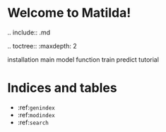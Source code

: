 Welcome to Matilda!
========================================

.. include:: .md

   


.. toctree::
   :maxdepth: 2


   installation
   main
   model
   function
   train
   predict
   tutorial

Indices and tables
==================

* :ref:`genindex`
* :ref:`modindex`
* :ref:`search`
